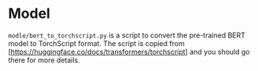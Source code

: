 # Model
`modle/bert_to_torchscript.py` is a script to convert the pre-trained BERT model to TorchScript format. The script is copied from [https://huggingface.co/docs/transformers/torchscript] and you should go there for more details.
